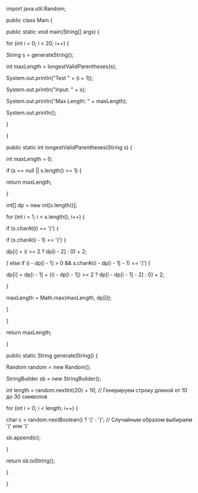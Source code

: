 ﻿import java.util.Random;

public class Main {

public static void main(String[] args) {

for (int i = 0; i < 20; i++) {

String s = generateString();

int maxLength = longestValidParentheses(s);

System.out.println("Test " + (i + 1));

System.out.println("Input: " + s);

System.out.println("Max Length: " + maxLength);

System.out.println();

}

}

public static int longestValidParentheses(String s) {

int maxLength = 0;

if (s == null || s.length() <= 1) {

return maxLength;

}

int[] dp = new int[s.length()];

for (int i = 1; i < s.length(); i++) {

if (s.charAt(i) == ')') {

if (s.charAt(i - 1) == '(') {

dp[i] = (i >= 2 ? dp[i - 2] : 0) + 2;

} else if (i - dp[i - 1] > 0 && s.charAt(i - dp[i - 1] - 1) == '(') {

dp[i] = dp[i - 1] + ((i - dp[i - 1]) >= 2 ? dp[i - dp[i - 1] - 2] : 0) + 2;

}

maxLength = Math.max(maxLength, dp[i]);

}

}

return maxLength;

}

public static String generateString() {

Random random = new Random();

StringBuilder sb = new StringBuilder();

int length = random.nextInt(20) + 10; // Генерируем строку длиной от 10 до 30 символов

for (int i = 0; i < length; i++) {

char c = random.nextBoolean() ? '(' : ')'; // Случайным образом выбираем '(' или ')'

sb.append(c);

}

return sb.toString();

}

}
